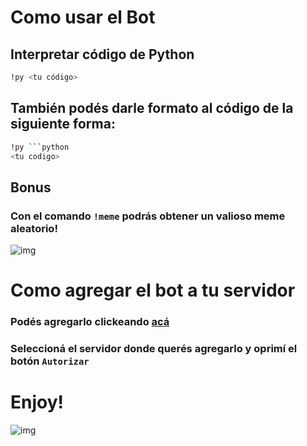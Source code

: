 # Como usar el Bot

## Interpretar código de Python

```bash
!py <tu código>
```

## También podés darle formato al código de la siguiente forma:
```bash
!py ```python
<tu codigo>
```

## Bonus
### Con el comando `!meme` podrás obtener un valioso meme aleatorio!
![img](https://pbs.twimg.com/media/CtLHPUhUAAACY2j.jpg:large)


# Como agregar el bot a tu servidor

### Podés agregarlo clickeando [acá](https://discord.com/oauth2/authorize?client_id=860572737202290759&permissions=0&scope=bot)​
### Seleccioná el servidor donde querés agregarlo y oprimí el botón `Autorizar`

#  

# Enjoy!

![img](https://i1.wp.com/jobloving.com/wp-content/uploads/2018/09/Work-Quotes-These-Funny-Michael-Scott-Quotes-About-Work-Will-Make-You-LOL-8-Life-Style.jpg?resize=696%2C389)